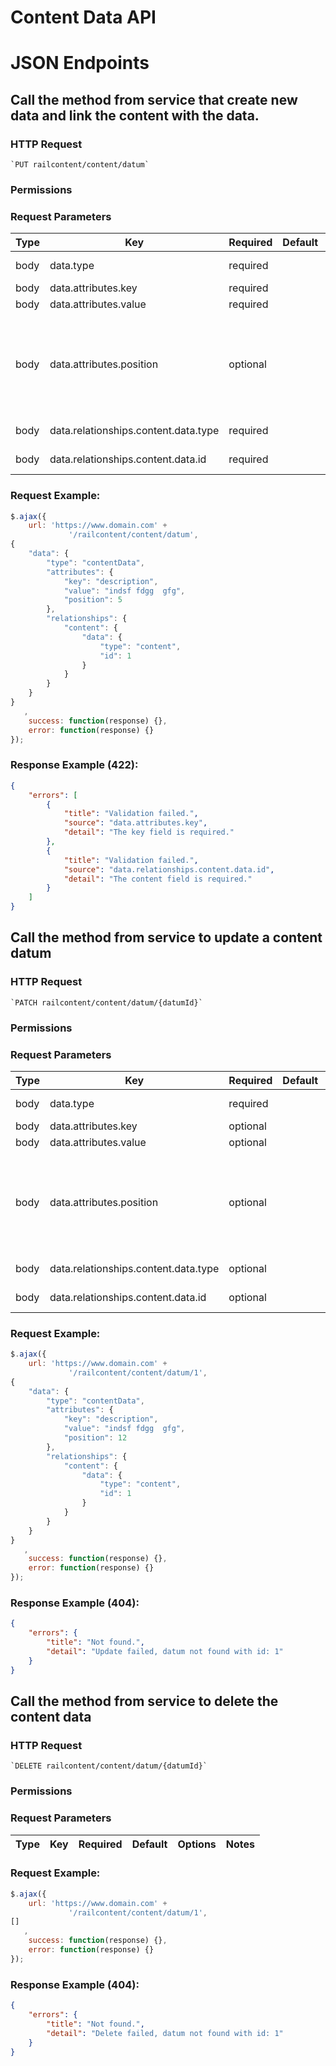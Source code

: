 # Content Data API

# JSON Endpoints


<!-- START_2897a4200e3365f16bdc09c4a556e35c -->
## Call the method from service that create new data and link the content with the data.


### HTTP Request
    `PUT railcontent/content/datum`


### Permissions


### Request Parameters


|Type|Key|Required|Default|Options|Notes|
|----|---|--------|-------|-------|-----|
|body|data.type|  required  | |string|Must be 'contentData'.|
|body|data.attributes.key|  required  | |string|The data key.|
|body|data.attributes.value|  required  | |string|Data value. |
|body|data.attributes.position|  optional  | |integer|The position of this datum relative to other datum with the same key under the same content id.|
|body|data.relationships.content.data.type|  required  | |string|Must be 'content'.|
|body|data.relationships.content.data.id|  required  | |integer|Must exists in contents.|


### Request Example:

```js
$.ajax({
    url: 'https://www.domain.com' +
             '/railcontent/content/datum',
{
    "data": {
        "type": "contentData",
        "attributes": {
            "key": "description",
            "value": "indsf fdgg  gfg",
            "position": 5
        },
        "relationships": {
            "content": {
                "data": {
                    "type": "content",
                    "id": 1
                }
            }
        }
    }
}
   ,
    success: function(response) {},
    error: function(response) {}
});
```

### Response Example (422):

```json
{
    "errors": [
        {
            "title": "Validation failed.",
            "source": "data.attributes.key",
            "detail": "The key field is required."
        },
        {
            "title": "Validation failed.",
            "source": "data.relationships.content.data.id",
            "detail": "The content field is required."
        }
    ]
}
```




<!-- END_2897a4200e3365f16bdc09c4a556e35c -->

<!-- START_fb363b9c870922ffa55b96a23cd5a425 -->
## Call the method from service to update a content datum


### HTTP Request
    `PATCH railcontent/content/datum/{datumId}`


### Permissions


### Request Parameters


|Type|Key|Required|Default|Options|Notes|
|----|---|--------|-------|-------|-----|
|body|data.type|  required  | |string|Must be 'contentData'.|
|body|data.attributes.key|  optional  | |string|The data key.|
|body|data.attributes.value|  optional  | |string|Data value. |
|body|data.attributes.position|  optional  | |integer|The position of this datum relative to other datum with the same key under the same content id.|
|body|data.relationships.content.data.type|  optional  | |string|Must be 'content'.|
|body|data.relationships.content.data.id|  optional  | |integer|Must exists in contents.|


### Request Example:

```js
$.ajax({
    url: 'https://www.domain.com' +
             '/railcontent/content/datum/1',
{
    "data": {
        "type": "contentData",
        "attributes": {
            "key": "description",
            "value": "indsf fdgg  gfg",
            "position": 12
        },
        "relationships": {
            "content": {
                "data": {
                    "type": "content",
                    "id": 1
                }
            }
        }
    }
}
   ,
    success: function(response) {},
    error: function(response) {}
});
```

### Response Example (404):

```json
{
    "errors": {
        "title": "Not found.",
        "detail": "Update failed, datum not found with id: 1"
    }
}
```




<!-- END_fb363b9c870922ffa55b96a23cd5a425 -->

<!-- START_a4137a74763de18a36fc0ff882de62d3 -->
## Call the method from service to delete the content data


### HTTP Request
    `DELETE railcontent/content/datum/{datumId}`


### Permissions


### Request Parameters


|Type|Key|Required|Default|Options|Notes|
|----|---|--------|-------|-------|-----|


### Request Example:

```js
$.ajax({
    url: 'https://www.domain.com' +
             '/railcontent/content/datum/1',
[]
   ,
    success: function(response) {},
    error: function(response) {}
});
```

### Response Example (404):

```json
{
    "errors": {
        "title": "Not found.",
        "detail": "Delete failed, datum not found with id: 1"
    }
}
```




<!-- END_a4137a74763de18a36fc0ff882de62d3 -->

